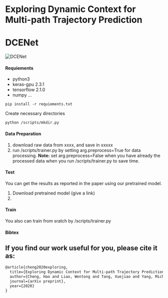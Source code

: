 Exploring  Dynamic  Context  for  Multi-path  Trajectory  Prediction
===


DCENet
===
![DCENet](https://github.com/tanjatang/DCENet/blob/master/pipeline/pipeline.png)


#### Requiements
* python3
* keras-gpu 2.3.1
* tensorflow 2.1.0
* numpy
...

```
pip install -r requiements.txt

```
Create necessary directories
```
python /scripts/mkdir.py
```
 
#### Data Preparation
1. download raw data from xxxx, and save in xxxxx
2. run /scripts/trainer.py by setting arg.preprocess=True for data processing.
**Note:** set arg.preprocess=False when you have already the processed data when you run /scripts/trainer.py to save time.

#### Test
You can get the results as reported in the paper using our pretrained model.
1. Download pretrained model (give a link)
2. 

#### Train
You also can train from sratch by /scripts/trainer.py



#### Bibtex

If you find our work useful for you, please cite it as:
----
```html
@article{cheng2020exploring,
  title={Exploring Dynamic Context for Multi-path Trajectory Prediction},
  author={Cheng, Hao and Liao, Wentong and Tang, Xuejiao and Yang, Michael Ying and Sester, Monika and Rosenhahn, Bodo},
  journal={arXiv preprint},
  year={2020}
}
```
